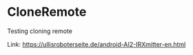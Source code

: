 # CloneRemote
Testing cloning remote

Link: https://ullisroboterseite.de/android-AI2-IRXmitter-en.html
